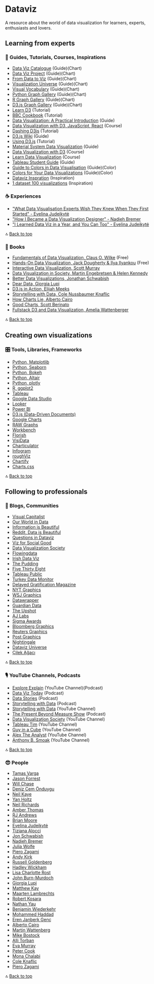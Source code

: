 # Dataviz

A resource about the world of data visualization for learners, experts, enthusiasts and lovers.

## Learning from experts

### :compass: Guides, Tutorials, Courses, Inspirations
- [Data Viz Catalogue](https://datavizcatalogue.com/) (Guide)(Chart)
- [Data Viz Project](https://datavizproject.com/) (Guide)(Chart)
- [From Data to Viz](https://www.data-to-viz.com) (Guide)(Chart)
- [Visualization Universe](http://visualizationuniverse.com) (Guide)(Chart)
- [Visual Vocabulary](https://ft-interactive.github.io/visual-vocabulary/) (Guide)(Chart)
- [Python Graph Gallery](https://www.python-graph-gallery.com) (Guide)(Chart)
- [R Graph Gallery](https://www.r-graph-gallery.com) (Guide)(Chart)
- [D3.js Graph Gallery](https://www.d3-graph-gallery.com) (Guide)(Chart)
- [Learn D3](https://observablehq.com/collection/@d3/learn-d3) (Tutorial)
- [BBC Cookbook](https://bbc.github.io/rcookbook/) (Tutorial)
- [Data Visualization: A Practical Introduction](https://socviz.co/index.html) (Guide)
- [Data Visualization with D3, JavaScript, React](https://www.youtube.com/watch?v=2LhoCfjm8R4) (Course)
- [Dashing D3js](https://www.dashingd3js.com/d3-tutorial) (Tutorial)
- [D3.js Wiki](https://github.com/d3/d3/wiki) (Guide)
- [Using D3.js](http://using-d3js.com/index.html) (Tutorial)
- [Material System Data Visualization](https://material.io/design/communication/data-visualization.html#principles) (Guide)
- [Data Visualization with D3](https://www.freecodecamp.org/learn/data-visualization/) (Course)
- [Learn Data Visualization](https://www.kaggle.com/learn/data-visualization) (Course)
- [Tableau Student Guide](https://www.thetableaustudentguide.com) (Guide)
- [Guide to Colors in Data Visualisation](https://blog.datawrapper.de/colorguide/) (Guide)(Color)
- [Colors for Your Data Visualizations](https://blog.datawrapper.de/beautifulcolors/) (Guide)(Color)
- [Dataviz Inspration](https://www.dataviz-inspiration.com) (Inspiration)
- [1 dataset 100 visualizations](https://100.datavizproject.com) (Inspiration)

### :coffee: Experiences
- ["What Data Visualisation Experts Wish They Knew When They First Started" - Evelina Judeikytė](https://medium.com/nightingale/what-data-visualisation-experts-wish-they-knew-when-they-first-started-e9bd4906d25)
- ["How I Became a Data Visualization Designer" - Nadieh Bremer](https://www.visualcinnamon.com/resources/learning-data-visualization/)
- ["I Learned Data Viz in a Year, and You Can Too" - Evelina Judeikytė](https://medium.com/nightingale/i-learned-data-viz-in-a-year-and-you-can-too-2b610d25946e)

:top: [Back to top](#dataviz)

### :closed_book: Books
- [Fundamentals of Data Visualization, Claus O. Wilke](https://clauswilke.com/dataviz/) (Free)
- [Hands-On Data Visualization, Jack Dougherty & Ilya Ilyankou](https://handsondataviz.org) (Free)
- [Interactive Data Visualization, Scott Murray](https://www.oreilly.com/library/view/interactive-data-visualization/9781449340223/)
- [Data Visualization in Society, Martin Engebretsen & Helen Kennedy](https://www.aup.nl/en/book/9789463722902/data-visualization-in-society)
- [Better Data Visualizations, Jonathan Schwabish](http://cup.columbia.edu/book/better-data-visualizations/9780231193115)
- [Dear Data, Giorgia Lupi](https://www.amazon.com/Dear-Data-Giorgia-Lupi/dp/1616895322)
- [D3.js in Action, Elijah Meeks](https://www.amazon.com/D3-js-Action-Data-visualization-JavaScript/dp/1617294489)
- [Storytelling with Data, Cole Nussbaumer Knaflic](https://www.amazon.com/gp/product/1119002257/)
- [How Charts Lie, Alberto Cairo](https://www.amazon.com/How-Charts-Lie-Getting-Information/dp/1324001569)
- [Good Charts, Scott Berinato](https://www.amazon.com/Good-Charts-Smarter-Persuasive-Visualizations/dp/1633690709)
- [Fullstack D3 and Data Visualization, Amelia Wattenberger](https://www.newline.co/fullstack-d3)

:top: [Back to top](#dataviz)

## Creating own visualizations

### :control_knobs: Tools, Libraries, Frameworks
- [Python, Matplotlib](https://matplotlib.org)
- [Python, Seaborn](https://seaborn.pydata.org/)
- [Python, Bokeh](https://bokeh.org)
- [Python, Altair](https://altair-viz.github.io)
- [Python, plotly](https://plotly.com)
- [R, ggplot2](https://ggplot2.tidyverse.org)
- [Tableau](https://www.tableau.com)
- [Google Data Studio](https://datastudio.google.com/overview)
- [Looker](https://looker.com)
- [Power BI](https://powerbi.microsoft.com/)
- [D3.js (Data-Driven Documents)](https://d3js.org)
- [Google Charts](https://developers.google.com/chart/)
- [RAW Graphs](https://rawgraphs.io)
- [Workbench](https://workbenchdata.com)
- [Florish](https://flourish.studio/)
- [VisiData](https://jsvine.github.io/intro-to-visidata/)
- [Charticulator](https://charticulator.com/index.html)
- [Infogram](https://infogram.com)
- [roughViz](https://github.com/jwilber/roughViz)
- [Chartify](https://github.com/spotify/chartify)
- [Charts.css](https://github.com/ChartsCSS/charts.css)

:top: [Back to top](#dataviz)

## Following to professionals

### :partying_face: Blogs, Communities
- [Visual Capitalist](https://www.visualcapitalist.com)
- [Our World in Data](https://ourworldindata.org)
- [Information is Beautiful](https://informationisbeautiful.net)
- [Reddit, Data is Beautiful](https://www.reddit.com/r/dataisbeautiful/)
- [Questions in Dataviz](https://questionsindataviz.com)
- [Viz for Social Good](https://twitter.com/VizFSG)
- [Data Visualization Society](https://www.datavisualizationsociety.com)
- [Flowingdata](https://flowingdata.com)
- [Irish Data Viz](https://twitter.com/IrishDataViz)
- [The Pudding](https://pudding.cool)
- [Five Thirty Eight](https://twitter.com/FiveThirtyEight)
- [Tableau Public](https://public.tableau.com/en-us/gallery)
- [Turkey Data Monitor](https://twitter.com/turkeymonitor)
- [Delayed Gratification Magazine](https://www.slow-journalism.com)
- [NYT Graphics](https://twitter.com/nytgraphics)
- [WSJ Graphics](https://twitter.com/WSJGraphics)
- [Datawrapper](https://twitter.com/Datawrapper)
- [Guardian Data](https://twitter.com/GuardianData)
- [The Upshot](https://twitter.com/UpshotNYT)
- [AJ Labs](https://twitter.com/ajlabs)
- [Sigma Awards](https://twitter.com/sigmaawards)
- [Bloomberg Graphics](https://twitter.com/BBGVisualData)
- [Reuters Graphics](https://twitter.com/ReutersGraphics)
- [Post Graphics](https://twitter.com/PostGraphics)
- [Nightingale](https://nightingaledvs.com)
- [Dataviz Universe](https://datavizuniverse.substack.com)
- [Çilek Ağacı](https://cilekagaci.com)

:top: [Back to top](#dataviz)

### :studio_microphone: YouTube Channels, Podcasts
- [Explore Explain](https://www.visualisingdata.com/podcast/) (YouTube Channel)(Podcast)
- [Data Viz Today](https://dataviztoday.com) (Podcast)
- [Data Stories](https://datastori.es) (Podcast)
- [Storytelling with Data](https://www.storytellingwithdata.com/podcast) (Podcast)
- [Storytelling with Data](https://www.youtube.com/channel/UCjhGlILWNloXJdR2NTCBMlA/featured) (YouTube Channel)
- [The Present Beyond Measure Show](https://leapica.com/podcast/) (Podcast)
- [Data Visualization Society](https://www.youtube.com/c/DataVisualizationSociety/featured) (YouTube Channel)
- [Tableau Tim](https://www.youtube.com/c/TableauTim/featured) (YouTube Channel)
- [Guy in a Cube](https://www.youtube.com/c/GuyinaCube/featured) (YouTube Channel)
- [Alex The Analyst](https://www.youtube.com/channel/UC7cs8q-gJRlGwj4A8OmCmXg) (YouTube Channel)
- [Anthony B. Smoak](https://www.youtube.com/c/AnthonySmoak/videos) (YouTube Channel)

:top: [Back to top](#dataviz)

### :sunglasses: People
- [Tamas Varga](https://twitter.com/imperativusz)
- [Jason Forrest](https://twitter.com/Jasonforrestftw)
- [Will Chase](https://twitter.com/W_R_Chase)
- [Deniz Cem Önduygu](https://twitter.com/denizcemonduygu)
- [Neil Kaye](https://twitter.com/neilrkaye)
- [Yan Holtz](https://twitter.com/R_Graph_Gallery)
- [Neil Richards](https://twitter.com/theneilrichards)
- [Amber Thomas](https://twitter.com/ProQuesAsker)
- [RJ Andrews](https://twitter.com/infowetrust)
- [Brian Moore](https://twitter.com/BMooreWasTaken)
- [Evelina Judeikytė](https://twitter.com/parabolestudio)
- [Tiziana Alocci](https://twitter.com/Altiziana)
- [Jon Schwabish](https://twitter.com/jschwabish)
- [Nadieh Bremer](https://twitter.com/NadiehBremer)
- [Julia Wolfe](https://twitter.com/juruwolfe)
- [Piero Zagami](https://twitter.com/pierozagami)
- [Andy Kirk](https://twitter.com/visualisingdata)
- [Russell Goldenberg](https://twitter.com/russellviz)
- [Hadley Wickham](https://twitter.com/hadleywickham)
- [Lisa Charlotte Rost](https://twitter.com/lisacrost)
- [John Burn-Murdoch](https://twitter.com/jburnmurdoch)
- [Giorgia Lupi](https://twitter.com/giorgialupi)
- [Matthew Kay](https://twitter.com/mjskay)
- [Maarten Lambrechts](https://twitter.com/maartenzam)
- [Robert Kosara](https://twitter.com/eagereyes)
- [Nathan Yau](https://twitter.com/flowingdata)
- [Benjamin Wiederkehr](https://twitter.com/wiederkehr)
- [Mohammed Haddad](https://twitter.com/haddadme)
- [Eren Janberk Genç](https://twitter.com/ejgenc)
- [Alberto Cairo](https://twitter.com/AlbertoCairo)
- [Martin Wattenberg](https://twitter.com/wattenberg)
- [Mike Bostock](https://twitter.com/mbostock)
- [Alli Torban](https://twitter.com/AlliTorban)
- [Eva Murray](https://twitter.com/TriMyData)
- [Peter Cook](https://twitter.com/peter_r_cook)
- [Mona Chalabi](https://twitter.com/MonaChalabi)
- [Cole Knaflic](https://twitter.com/storywithdata)
- [Piero Zagami](https://twitter.com/pierozagami)

:top: [Back to top](#dataviz)